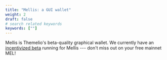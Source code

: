 ```yaml
---
title: "Mellis: a GUI wallet"
weight: 2
draft: false
# search related keywords
keywords: [""]
---
```


Mellis is Themelio's beta-quality graphical wallet. We currently have an [incentivized beta](https://medium.com/themelio/announcement-incentivized-beta-for-mellis-themelios-gui-wallet-9f0a3b067ff2?source=rss----cd2083e4318---4) running for Mellis --- don't miss out on your free mainnet MEL!
